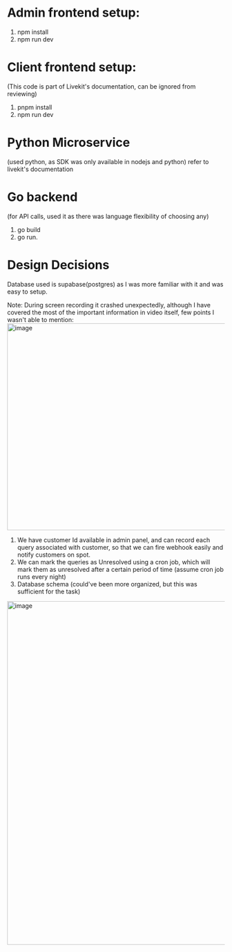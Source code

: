 # Admin frontend setup:
1. npm install
2. npm run dev

# Client frontend setup: 
(This code is part of Livekit's documentation, can be ignored from reviewing)
1. pnpm install
2. npm run dev

# Python Microservice 
(used python, as SDK was only available in nodejs and python)
refer to livekit's documentation

# Go backend 
(for API calls, used it as there was language flexibility of choosing any)
1. go build
2. go run.

# Design Decisions
Database used is supabase(postgres) as I was more familiar with it and was easy to setup.


Note: During screen recording it crashed unexpectedly, although I have covered the most of the important information in video itself, few points I wasn't able to mention:
<img width="1620" height="478" alt="image" src="https://github.com/user-attachments/assets/4857cfce-2264-42e4-b0d2-b9369162cf3d" />
1) We have customer Id available in admin panel, and can record each query associated with customer, so that we can fire webhook easily and notify customers on spot.
2) We can mark the queries as Unresolved using a cron job, which will mark them as unresolved after a certain period of time (assume cron job runs every night)
3) Database schema (could've been more organized, but this was sufficient for the task)
<img width="850" height="794" alt="image" src="https://github.com/user-attachments/assets/90c9219c-72e6-47bc-a3da-1031d04fd9c1" />

